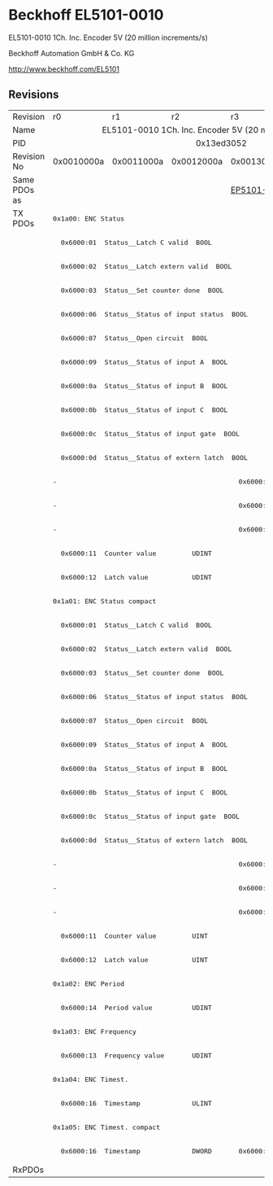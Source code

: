 # Beckhoff EL5101-0010

EL5101-0010 1Ch. Inc. Encoder 5V (20 million increments/s)

Beckhoff Automation GmbH & Co. KG

http://www.beckhoff.com/EL5101

## Revisions
<table>
<tr>
<td>Revision</td>
<td>r0</td>
<td>r1</td>
<td>r2</td>
<td>r3</td>
</tr>
<tr>
<td>Name</td>
<td colspan=4 align="center">EL5101-0010 1Ch. Inc. Encoder 5V (20 million increments/s)</td>
</tr>
<tr>
<td>PID</td>
<td colspan=4 align="center">0x13ed3052</td>
</tr>
<tr>
<td>Revision No</td>
<td>0x0010000a</td>
<td>0x0011000a</td>
<td>0x0012000a</td>
<td>0x0013000a</td>
</tr>
<tr>
<td>Same PDOs as</td>
<td colspan=3 align="center"></td>
<td><a href="EP5101-2011.md">EP5101-2011 r0</a></td>
</tr>
<tr>
<td rowspan=40 valign=top>TX PDOs</td>
<td colspan=4 align="left"><pre>0x1a00: ENC Status</pre></td>
<td></td>
</tr>
<tr>
<td colspan=4 align="left"><pre>  0x6000:01  Status__Latch C valid  BOOL</pre></td>
</tr>
<tr>
<td colspan=4 align="left"><pre>  0x6000:02  Status__Latch extern valid  BOOL</pre></td>
</tr>
<tr>
<td colspan=4 align="left"><pre>  0x6000:03  Status__Set counter done  BOOL</pre></td>
</tr>
<tr>
<td colspan=4 align="left"><pre>  0x6000:06  Status__Status of input status  BOOL</pre></td>
</tr>
<tr>
<td colspan=4 align="left"><pre>  0x6000:07  Status__Open circuit  BOOL</pre></td>
</tr>
<tr>
<td colspan=4 align="left"><pre>  0x6000:09  Status__Status of input A  BOOL</pre></td>
</tr>
<tr>
<td colspan=4 align="left"><pre>  0x6000:0a  Status__Status of input B  BOOL</pre></td>
</tr>
<tr>
<td colspan=4 align="left"><pre>  0x6000:0b  Status__Status of input C  BOOL</pre></td>
</tr>
<tr>
<td colspan=4 align="left"><pre>  0x6000:0c  Status__Status of input gate  BOOL</pre></td>
</tr>
<tr>
<td colspan=4 align="left"><pre>  0x6000:0d  Status__Status of extern latch  BOOL</pre></td>
</tr>
<tr>
<td colspan=3 align="left"><pre>-</pre></td>
<td><pre>  0x6000:0e  Status__Sync error    BOOL</pre></td>
</tr>
<tr>
<td colspan=3 align="left"><pre>-</pre></td>
<td><pre>  0x6000:0f  Status__TxPDO State   BOOL</pre></td>
</tr>
<tr>
<td colspan=3 align="left"><pre>-</pre></td>
<td><pre>  0x6000:10  Status__TxPDO Toggle  BOOL</pre></td>
</tr>
<tr>
<td colspan=4 align="left"><pre>  0x6000:11  Counter value         UDINT</pre></td>
</tr>
<tr>
<td colspan=4 align="left"><pre>  0x6000:12  Latch value           UDINT</pre></td>
</tr>
<tr>
<td colspan=4 align="left"><pre>0x1a01: ENC Status compact</pre></td>
</tr>
<tr>
<td colspan=4 align="left"><pre>  0x6000:01  Status__Latch C valid  BOOL</pre></td>
</tr>
<tr>
<td colspan=4 align="left"><pre>  0x6000:02  Status__Latch extern valid  BOOL</pre></td>
</tr>
<tr>
<td colspan=4 align="left"><pre>  0x6000:03  Status__Set counter done  BOOL</pre></td>
</tr>
<tr>
<td colspan=4 align="left"><pre>  0x6000:06  Status__Status of input status  BOOL</pre></td>
</tr>
<tr>
<td colspan=4 align="left"><pre>  0x6000:07  Status__Open circuit  BOOL</pre></td>
</tr>
<tr>
<td colspan=4 align="left"><pre>  0x6000:09  Status__Status of input A  BOOL</pre></td>
</tr>
<tr>
<td colspan=4 align="left"><pre>  0x6000:0a  Status__Status of input B  BOOL</pre></td>
</tr>
<tr>
<td colspan=4 align="left"><pre>  0x6000:0b  Status__Status of input C  BOOL</pre></td>
</tr>
<tr>
<td colspan=4 align="left"><pre>  0x6000:0c  Status__Status of input gate  BOOL</pre></td>
</tr>
<tr>
<td colspan=4 align="left"><pre>  0x6000:0d  Status__Status of extern latch  BOOL</pre></td>
</tr>
<tr>
<td colspan=3 align="left"><pre>-</pre></td>
<td><pre>  0x6000:0e  Status__Sync error    BOOL</pre></td>
</tr>
<tr>
<td colspan=3 align="left"><pre>-</pre></td>
<td><pre>  0x6000:0f  Status__TxPDO State   BOOL</pre></td>
</tr>
<tr>
<td colspan=3 align="left"><pre>-</pre></td>
<td><pre>  0x6000:10  Status__TxPDO Toggle  BOOL</pre></td>
</tr>
<tr>
<td colspan=4 align="left"><pre>  0x6000:11  Counter value         UINT</pre></td>
</tr>
<tr>
<td colspan=4 align="left"><pre>  0x6000:12  Latch value           UINT</pre></td>
</tr>
<tr>
<td colspan=4 align="left"><pre>0x1a02: ENC Period</pre></td>
</tr>
<tr>
<td colspan=4 align="left"><pre>  0x6000:14  Period value          UDINT</pre></td>
</tr>
<tr>
<td colspan=4 align="left"><pre>0x1a03: ENC Frequency</pre></td>
</tr>
<tr>
<td colspan=4 align="left"><pre>  0x6000:13  Frequency value       UDINT</pre></td>
</tr>
<tr>
<td colspan=4 align="left"><pre>0x1a04: ENC Timest.</pre></td>
</tr>
<tr>
<td colspan=4 align="left"><pre>  0x6000:16  Timestamp             ULINT</pre></td>
</tr>
<tr>
<td colspan=4 align="left"><pre>0x1a05: ENC Timest. compact</pre></td>
</tr>
<tr>
<td colspan=3 align="left"><pre>  0x6000:16  Timestamp             DWORD</pre></td>
<td><pre>  0x6000:16  Timestamp             UDINT</pre></td>
</tr>
<tr>
<td>RxPDOs</td>
<td colspan=4 align="left"></td>
</tr>
</table>
